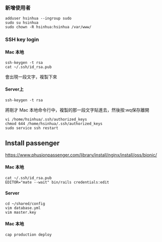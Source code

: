 ### 新增使用者
	adduser hsinhua --ingroup sudo
	sudo su hsinhua
	sudo chown -R hsinhua:hsinhua /var/www/

### SSH key login

#### Mac 本地
	ssh-keygen -t rsa
	cat ~/.ssh/id_rsa.pub

會出現一段文字，複製下來

#### Server上
	ssh-keygen -t rsa

將剛才 Mac 本地命令行中，複製的那一段文字貼進去，然後按:wq保存離開

	vi /home/hsinhua/.ssh/authorized_keys
	chmod 644 /home/hsinhua/.ssh/authorized_keys
	sudo service ssh restart

## Install passenger
https://www.phusionpassenger.com/library/install/nginx/install/oss/bionic/

#### Mac 本地
	cat ~/.ssh/id_rsa.pub
	EDITOR="mate --wait" bin/rails credentials:edit

#### Server
	cd ~/shared/config
	vim database.yml
	vim master.key
	
#### Mac 本地 
	cap production deploy
